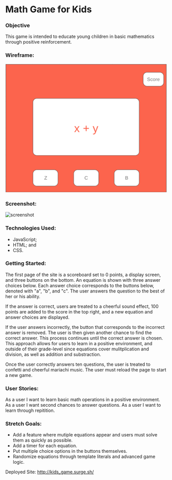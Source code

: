 # Math Game for Kids

### Objective
This game is intended to educate young children in  basic mathematics through positive reinforcement.

### Wireframe:
![wireframe](kid_wireframe.png)

### Screenshot:

![screenshot](mdk_screenshot.png)


### Technologies Used:
- JavaScript; 
- HTML; and
- CSS.

### Getting Started:
The first page of the site is a scoreboard set to 0 points, a display screen, and three buttons on the bottom. An equation is shown with three answer choices below. Each answer choice corresponds to the buttons below, denoted with "a", "b", and "c". The user answers the question to the best of her or his ability.

If the answer is correct, users are treated to a cheerful sound effect, 100 points are added to the score in the top right, and a new equation and answer choices are displayed.

If the user answers incorrectly, the button that corresponds to the incorrect answer is removed. The user is then given another chance to find the correct answer. This process continues until the correct answer is chosen. This approach allows for users to learn in a positive environment, and outside of their grade-level since equations cover mulitplication and division, as well as addition and substraction.

Once the user correctly answers ten questions, the user is treated to confetti and cheerful mariachi music. The user must reload the page to start a new game.

### User Stories:
As a user I want to learn basic math operations in a positive environment.
As a user I want second chances to answer questions.
As a user I want to learn through repitition.

### Stretch Goals:
- Add a feature where mutiple equations appear and users must solve them as quickly as possible.
- Add a timer for each equation.
- Put multiple choice options in the buttons themselves.
- Randomize equations through template literals and advanced game logic.

Deployed Site: http://kids_game.surge.sh/
